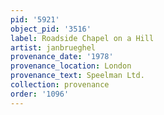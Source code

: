 ```yaml
---
pid: '5921'
object_pid: '3516'
label: Roadside Chapel on a Hill
artist: janbrueghel
provenance_date: '1978'
provenance_location: London
provenance_text: Speelman Ltd.
collection: provenance
order: '1096'
---
```

